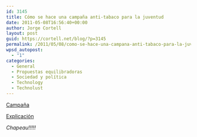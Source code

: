 ```yaml
---
id: 3145
title: Cómo se hace una campaña anti-tabaco para la juventud
date: 2011-05-08T16:56:40+00:00
author: Jorge Cortell
layout: post
guid: https://cortell.net/blog/?p=3145
permalink: /2011/05/08/como-se-hace-una-campana-anti-tabaco-para-la-juventud/
wpsd_autopost:
  - "1"
categories:
  - General
  - Propuestas equilibradoras
  - Sociedad y polí­tica
  - Technology
  - Technolust
---
```

[Campaña](https://www.attraction-lemanga.fr/site/index.php)
  
[Explicación](https://www.ddbparis-campaignsonline.com/Attraction/)
  
_Chapeau!!!!!_
